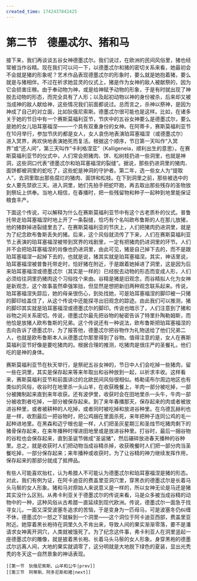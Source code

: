 ```yaml
---
created_time: 1742437842425
---
```

# 第二节　德墨忒尔、猪和马

接下来，我们再谈谈五谷女神德墨忒尔。我们说过，在欧洲的民间风俗里，猪也经常被当作谷精。现在我们可以问一下，以德墨忒尔和猪的密切关系来看，她最初会不会就是猪的形象呢？艺术作品表现德墨忒尔的形象时，要么就是她抱着猪，要么就是与猪相伴。不过在祈求她显灵的仪式上，猪是作为女神的敌人被献祭的，因为它会损害庄稼。由于奉动物为神，或是给神赋予动物的形象，于是有时就出现了神脱去动物的形态，而完全具有了人形；以及起初动物以神的身份被杀，后来却又被当成神的敌人献给神，这些情况我们前面都说过。总而言之，杀神以祭神，是因为神成了自己的对立面，比如狄俄尼索斯。德墨忒尔很可能也是这样。比如，在诸多关于她的节日中有一个赛斯莫福利亚节，节庆中的五谷女神要么是德墨忒尔，要么是她的女儿珀耳塞福涅——一个具有双重身份的女神。在阿蒂卡，赛斯莫福利亚节在10月举行，参加节庆的都是女人，女人哀伤地表演珀耳塞福涅（或德墨忒尔）进入冥界，再欢快地表演她死而复活。根据这个顺序，节日第一天叫作“入冥界”或“还人间”，第三天叫作“卡利格涅亚”（Kalligeneia，顺利出生的意思）。在赛斯莫福利亚节的仪式中，人们常会把猪肉、饼、松树枝扔进一些洞里，也就是神洞，这些洞口代表“德墨忒尔和珀耳塞福涅的裂缝”。据说，那些扔进洞里的猪肉、面饼都被洞里的蛇吃了，这些蛇是神洞的守护者。第二年，选一些女人为“提取人”，去洞里取出那些腐烂的猪肉、面饼和松枝。在下到洞里之前，那些被选中的女人要先禁欲三天。进入洞里，她们先拍手把蛇吓跑，再去取出那些残存的圣物放到祭坛上供奉。当地人相信，在春播时，把一些残留物和种子一起种到地里能保证粮食丰产。

下面这个传说，可以解释为什么在赛斯莫福利亚节中有这个古老质朴的仪式。普鲁托带走珀耳塞福涅时地上开了一条裂缝，恰巧有个名叫欧布鲁斯的人在那儿放猪，他的猪群掉进裂缝里去了。在赛斯莫福利亚的节庆上，人们把猪肉扔进洞里，就是为了纪念欧布鲁斯丢失的猪。后来，这个风俗就流传了下来，人们在赛斯莫福利亚节上表演的珀耳塞福涅被带到冥界的戏剧里，一定有把猪肉扔进洞里的环节。人们并不会把珀耳塞福涅的肖像也扔进洞里，由此可见，猪是自己掉下去的，而不是跟珀耳塞福涅一起掉下去的，也就是说，猪其实就是珀耳塞福涅。其实，神话里说，珀耳塞福涅被普鲁托带走时，恰好猪在附近，于是跟着她掉进了洞里，这是因为后来珀耳塞福涅或德墨忒尔（其实是一样的）已经脱去动物的形态而变成人形，人们必须给往洞里扔猪肉这个习俗找个来由。谷精是猪是旧观念，而谷精拟人化为女神是新观念，这个故事虽然牵强笨拙，但显然是想把新旧两种观念联系起来。传说，珀耳塞福涅失踪后，她的母亲很伤心，到处找她，可是珀耳塞福涅的脚印被一只猪的脚印给盖住了，从这个传说中还能探寻出旧观念的踪迹。由此我们可以推测，猪的脚印其实就是珀耳塞福涅或德墨忒尔的脚印。传说也暗示了，人们注意到了猪和谷物之间关系密切。传说，德墨忒尔最先把谷物的秘密告诉了特里扑陶勒姆斯，而他恰是放猪人欧布鲁斯的兄弟。这个传说还有一种说法，欧布鲁斯把珀耳塞福涅的去向告诉了德墨忒尔，为了报答他，德墨忒尔把谷物作为礼物送给了他们兄弟二人，也就是欧布鲁斯本人从德墨忒尔那里得到了谷物。值得注意的是，女人在赛斯莫福利亚节好像是要吃猪肉的。根据合理的推测，吃猪肉是很庄严的圣餐礼，他们吃的是神的身体。

赛斯莫福利亚节在秋天举行，是祭祀五谷女神的，节日中人们会吃掉一些猪肉，留一些在洞里，其实是保存起来等来年取出和谷种放到一起，以祈求丰收。这样看来，赛斯莫福利亚节和前面讲过的北欧民间风俗很相似。格勒诺布尔周边地区也有类似的风俗，收谷时在地里杀一头山羊，在收获晚餐上，羊肉一部分被吃掉，一部分被腌制起来直到来年收获。还有波伊里，收获时会在田地里杀一头牛，牛肉一部分被收割者吃掉，一部分被保存起来。到了来年春播那天，保存起来的肉或者被放进谷种里，或者被耕种的人吃掉，或者同时被吃掉和放进谷种里。在乌德瓦赫利也是一样，收割最后一把谷物时，把公鸡捆在里面杀死，来年把种子连同公鸡的毛一起种进地里。在黑森和迈宁根也是一样，人们把圣灰星期三和圣烛节吃猪肉剩下的猪骨保存起来，在来年播种时埋进田地里或是放进谷种里。打谷时，最后一捆谷物的谷粒也会保存起来，直到圣诞节做成“圣诞猪”，然后碾碎放进春天播种的谷种里。总之，就是收获时人们把动物当成谷精杀掉，收获晚餐时人们把一部分肉当圣餐吃掉，一部分保存起来；来年播种或收获时，为了让谷精的神力继续发挥作用，保存起来的那部分就成了抵押品。

有些人可能喜欢抬杠，认为希腊人不可能认为德墨忒尔和珀耳塞福涅是猪的形态。对此，我们有例为证，在阿卡迪亚的费盖里亚洞穴里，穿黑衣的德墨忒尔是长着马头马鬃的女人形象。猪和马对原始人来说意义是一样的，所以女神无论是马还是猪其实没什么区别。从弗卡利亚关于德墨忒尔的传说来看，马是众多被当成谷精的动物中的一种，这种风俗从古希腊一直延续到现代欧洲。传说，德墨忒尔一面急于找寻女儿，一面又深受波塞冬追求的苦恼，于是变身为一匹母马，可是波塞冬仍纠缠不休，德墨忒尔一怒之下就躲到一个洞里——这个洞位于阿卡迪亚西部，费盖里亚附近。她穿着黑长袍待在洞里久久不肯出来，导致人间的果实渐渐零落，要不是潘请求女神离开洞穴，人类就被饿死了。为了纪念这件事，弗卡利亚人在洞里竖起一座德墨忒尔的雕像，就是披着黑长袍、长着马头马鬃的女人形象。身穿黑袍的德墨忒尔远离人间，大地的果实就调零了，这分明就是大地脱下绿色的夏装，显出光秃秃的冬天这一自然景象的神话表现。

```booknav
[[第一节　狄俄尼索斯、山羊和公牛|prev]]
[[第三节　阿蒂斯、阿多尼斯和猪|next]]
```